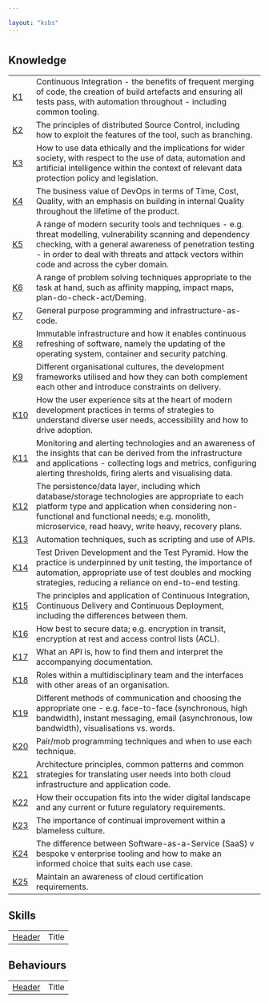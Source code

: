 ```yaml
---

layout: "ksbs"
---
```

#

## Knowledge

|  |  |
| - | - |
| [K1](../tags/K1) | Continuous Integration - the benefits of frequent merging of code, the creation of build artefacts and ensuring all tests pass, with automation throughout - including common tooling. |
| [K2]() | The principles of distributed Source Control, including how to exploit the features of the tool, such as branching. |
| [K3]() | How to use data ethically and the implications for wider society, with respect to the use of data, automation and artificial intelligence within the context of relevant data protection policy and legislation. |
| [K4]() | The business value of DevOps in terms of Time, Cost, Quality, with an emphasis on building in internal Quality throughout the lifetime of the product. |
| [K5]() | A range of modern security tools and techniques - e.g. threat modelling, vulnerability scanning and dependency checking, with a general awareness of penetration testing - in order to deal with threats and attack vectors within code and across the cyber domain. |
| [K6]() | A range of problem solving techniques appropriate to the task at hand, such as affinity mapping, impact maps, plan-do-check-act/Deming. |
| [K7]() | General purpose programming and infrastructure-as-code. |
| [K8]() | Immutable infrastructure and how it enables continuous refreshing of software, namely the updating of the operating system, container and security patching. |
| [K9]() | Different organisational cultures, the development frameworks utilised and how they can both complement each other and introduce constraints on delivery. |
| [K10]() | How the user experience sits at the heart of modern development practices in terms of strategies to understand diverse user needs, accessibility and how to drive adoption. |
| [K11]() |  Monitoring and alerting technologies and an awareness of the insights that can be derived from the infrastructure and applications - collecting logs and metrics, configuring alerting thresholds, firing alerts and visualising data. |
| [K12]() | The persistence/data layer, including which database/storage technologies are appropriate to each platform type and application when considering non-functional and functional needs; e.g. monolith, microservice, read heavy, write heavy, recovery plans. |
| [K13]() | Automation techniques, such as scripting and use of APIs. |
| [K14]() | Test Driven Development and the Test Pyramid. How the practice is underpinned by unit testing, the importance of automation, appropriate use of test doubles and mocking strategies, reducing a reliance on end-to-end testing. |
| [K15]() | The principles and application of Continuous Integration, Continuous Delivery and Continuous Deployment, including the differences between them. |
| [K16]() | How best to secure data; e.g. encryption in transit, encryption at rest and access control lists (ACL). |
| [K17]() | What an API is, how to find them and interpret the accompanying documentation. |
| [K18]() | Roles within a multidisciplinary team and the interfaces with other areas of an organisation. |
| [K19]() | Different methods of communication and choosing the appropriate one - e.g. face-to-face (synchronous, high bandwidth), instant messaging, email (asynchronous, low bandwidth), visualisations vs. words. |
| [K20]() | Pair/mob programming techniques and when to use each technique. |
| [K21]() | Architecture principles, common patterns and common strategies for translating user needs into both cloud infrastructure and application code. |
| [K22]() | How their occupation fits into the wider digital landscape and any current or future regulatory requirements. |
| [K23]() | The importance of continual improvement within a blameless culture. |
| [K24]() | The difference between Software-as-a-Service (SaaS) v bespoke v enterprise tooling and how to make an informed choice that suits each use case. |
| [K25]() | Maintain an awareness of cloud certification requirements. |

## Skills

|  |  |
| - | - |
| [Header](../tags/example/) | Title |

## Behaviours

|  |  |
| - | - |
| [Header](../tags/example/) | Title |
